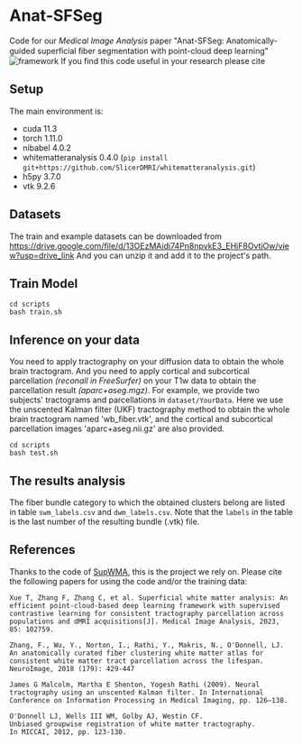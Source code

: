 # Anat-SFSeg
Code for our *Medical Image Analysis* paper "Anat-SFSeg: Anatomically-guided superﬁcial ﬁber segmentation with point-cloud deep learning"
![framework](img/pipeline_revision.png)
If you find this code useful in your research please cite

## Setup
The main environment is:
- cuda 11.3
- torch 1.11.0
- nibabel 4.0.2
- whitematteranalysis 0.4.0 (``` pip install git+https://github.com/SlicerDMRI/whitematteranalysis.git ```)
- h5py 3.7.0
- vtk 9.2.6

## Datasets
The train and example datasets can be downloaded from https://drive.google.com/file/d/13OEzMAidi74Pn8npvkE3_EHjF8OvtjOw/view?usp=drive_link
And you can unzip it and add it to the project's path.

## Train Model
``` 
cd scripts
bash train.sh 
```

## Inference on your data
You need to apply tractography on your diffusion data to obtain the whole brain tractogram. And you need to apply cortical and subcortical parcellation *(reconall in FreeSurfer)* on your T1w data to obtain the parcellation result *(aparc+aseg.mgz)*.
For example, we provide two subjects' tractograms and parcellations in ``` dataset/YourData ```. Here we use the unscented Kalman filter (UKF) tractography method to obtain the whole brain tractogram named 'wb_fiber.vtk', and the cortical and subcortical parcellation images 'aparc+aseg.nii.gz' are also provided.
``` 
cd scripts
bash test.sh 
```
## The results analysis
The fiber bundle category to which the obtained clusters belong are listed in table ```swm_labels.csv``` and ```dwm_labels.csv```. Note that the ```labels``` in the table is the last number of the resulting bundle (.vtk) file.

## References
Thanks to the code of <a href=https://github.com/SlicerDMRI/SupWMA>SupWMA</a>, this is the project we rely on.
Please cite the following papers for using the code and/or the training data:
``` 
Xue T, Zhang F, Zhang C, et al. Superficial white matter analysis: An efficient point-cloud-based deep learning framework with supervised contrastive learning for consistent tractography parcellation across populations and dMRI acquisitions[J]. Medical Image Analysis, 2023, 85: 102759.

Zhang, F., Wu, Y., Norton, I., Rathi, Y., Makris, N., O'Donnell, LJ. 
An anatomically curated fiber clustering white matter atlas for consistent white matter tract parcellation across the lifespan. 
NeuroImage, 2018 (179): 429-447

James G Malcolm, Martha E Shenton, Yogesh Rathi (2009). Neural tractography using an unscented Kalman filter. In International Conference on Information Processing in Medical Imaging, pp. 126–138.

O'Donnell LJ, Wells III WM, Golby AJ, Westin CF. 
Unbiased groupwise registration of white matter tractography.
In MICCAI, 2012, pp. 123-130.

```

